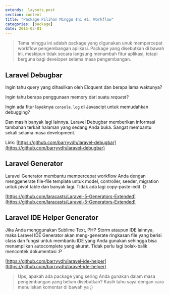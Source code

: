 ```yaml
---
extends: _layouts.post
section: content
title: "Package Pilihan Minggu Ini #1: Workflow"
categories: [package]
date: 2015-03-01
---
```


> Tema minggu ini adalah package yang digunakan unuk mempercepat workflow pengembangan aplikasi. Package yang disebutkan di bawah ini, meskipun tidak secara langsung menambah fitur aplikasi, tetapi berguna bagi developer selama masa pengembangan.

## Laravel Debugbar
Ingin tahu query yang dihasilkan oleh Eloquent dan berapa lama waktunya?

Ingin tahu berapa penggunaan memory dari suatu *request*?

Ingin ada fitur layaknya `console.log` di Javascipt untuk memudahkan debugging?

Dan masih banyak lagi lainnya. Laravel Debugbar memberikan informasi tambahan terkait halaman yang sedang Anda buka. Sangat membantu sekali selama masa development.

Link: [https://github.com/barryvdh/laravel-debugbar](https://github.com/barryvdh/laravel-debugbar)

## Laravel Generator

Laravel Generator membantu mempercepat workflow Anda dengan menggenerate file-file template untuk model, controller, seeder, migration untuk pivot table dan banyak lagi. Tidak ada lagi copy-paste-edit :D

[https://github.com/laracasts/Laravel-5-Generators-Extended](https://github.com/laracasts/Laravel-5-Generators-Extended)

## Laravel IDE Helper Generator

Jika Anda menggunakan Sublime Text, PHP Storm ataupun IDE lainnya, maka Laravel IDE Generator akan meng-generate ringkasan file yang berisi class dan fungsi untuk membantu IDE yang Anda gunakan sehingga bisa menampilkan autocomplete yang akurat. Tidak perlu lagi bolak-balik mencontek dokumentasi :P

[https://github.com/barryvdh/laravel-ide-helper](https://github.com/barryvdh/laravel-ide-helper)

> Ups, apakah ada package yang sering Anda gunakan dalam masa pengembangan yang belum disebutkan? Kasih tahu saya dengan cara menuliskan komentar di bawah ya ;)
